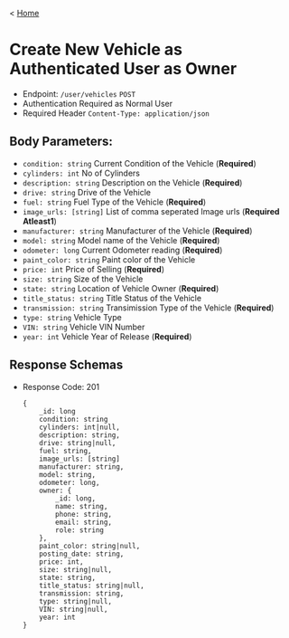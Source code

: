 < [Home](../../../BackendAPIs.md#vehicle-endpoints)
# Create New Vehicle as Authenticated User as Owner
- Endpoint: `/user/vehicles` `POST`
- Authentication Required as Normal User
- Required Header `Content-Type: application/json`
## Body Parameters:
- `condition: string` Current Condition of the Vehicle (**Required**)
- `cylinders: int` No of Cylinders
- `description: string` Description on the Vehicle (**Required**)
- `drive: string` Drive of the Vehicle
- `fuel: string` Fuel Type of the Vehicle (**Required**)
- `image_urls: [string]` List of comma seperated Image urls (**Required Atleast1**)
- `manufacturer: string` Manufacturer of the Vehicle (**Required**)
- `model: string` Model name of the Vehicle (**Required**)
- `odometer: long` Current Odometer reading (**Required**)
- `paint_color: string` Paint color of the Vehicle
- `price: int` Price of Selling (**Required**)
- `size: string` Size of the Vehicle
- `state: string` Location of Vehicle Owner (**Required**)
- `title_status: string` Title Status of the Vehicle
- `transmission: string` Transimission Type of the Vehicle (**Required**)
- `type: string` Vehicle Type
- `VIN: string` Vehicle VIN Number
- `year: int` Vehicle Year of Release (**Required**)
## Response Schemas
- Response Code: 201
    ```
    {
        _id: long
        condition: string  
        cylinders: int|null, 
        description: string, 
        drive: string|null, 
        fuel: string, 
        image_urls: [string]
        manufacturer: string, 
        model: string, 
        odometer: long, 
        owner: {
            _id: long,
            name: string,
            phone: string,
            email: string,
            role: string
        },
        paint_color: string|null,
        posting_date: string,
        price: int,
        size: string|null,
        state: string,
        title_status: string|null,
        transmission: string,
        type: string|null,
        VIN: string|null,
        year: int
    }
    ```